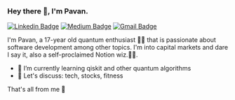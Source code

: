 ### Hey there 👋, I'm Pavan.
[![Linkedin Badge](https://img.shields.io/badge/-PavanJayasinha-blue?style=flat-square&logo=Linkedin&logoColor=white&link=https://www.linkedin.com/in/pavan-jayasinha-6b06b71b6/)](https://www.linkedin.com/in/kunalraghav/) [![Medium Badge](https://img.shields.io/badge/-@pavanjayasinha-03a57a?style=flat-square&labelColor=000000&logo=Medium&link=https://medium.com/@pavanjayasinha)](https://medium.com/@KunalRaghav/)
[![Gmail Badge](https://img.shields.io/badge/-pavanjayasjnha@gmail.com-c14438?style=flat-square&logo=Gmail&logoColor=white&link=mailto:pavanjayasinha@gmail.com)](mailto:kraghav123@gmail.com)

I'm Pavan, a 17-year old quantum enthusiast 👨‍💻 that is passionate about software development among other topics. I'm into capital markets and dare I say it, also a self-proclaimed Notion wiz.🏄‍♂️.  

- 🌱 I’m currently learning qiskit and other quantum algorithms
- 💬 Let's discuss: tech, stocks, fitness

That's all from me :dash:


<!--
**Sinestro38/Sinestro38** is a ✨ _special_ ✨ repository because its `README.md` (this file) appears on your GitHub profile.

Here are some ideas to get you started:

- 🔭 I’m currently working on ...
- 🌱 I’m currently learning ...
- 👯 I’m looking to collaborate on ...
- 🤔 I’m looking for help with ...
- 💬 Ask me about ...
- 📫 How to reach me: ...
- 😄 Pronouns: ...
- ⚡ Fun fact: ...
-->

